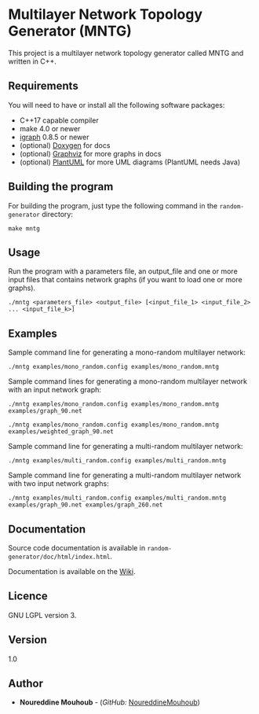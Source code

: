 # Multilayer Network Topology Generator (MNTG)

This project is a multilayer network topology generator called MNTG and written in C++.

## Requirements

You will need to have or install all the following software packages:

* C++17 capable compiler
* make 4.0 or newer
* [igraph](https://igraph.org/c/) 0.8.5 or newer
* (optional) [Doxygen](https://www.doxygen.nl/) for docs
* (optional) [Graphviz](https://graphviz.org/) for more graphs in docs
* (optional) [PlantUML](https://plantuml.com/) for more UML diagrams (PlantUML needs Java)

## Building the program

For building the program, just type the following command in the `random-generator` directory:

```
make mntg
```

## Usage 

Run the program with a parameters file, an output_file and one or more input files that contains network graphs (if you want to load one or more graphs).

```
./mntg <parameters_file> <output_file> [<input_file_1> <input_file_2> ... <input_file_k>]

```

## Examples

Sample command line for generating a mono-random multilayer network:

```
./mntg examples/mono_random.config examples/mono_random.mntg
```

Sample command lines for generating a mono-random multilayer network with an input network graph:

```
./mntg examples/mono_random.config examples/mono_random.mntg examples/graph_90.net
```

```
./mntg examples/mono_random.config examples/mono_random.mntg examples/weighted_graph_90.net
```

Sample command line for generating a multi-random multilayer network:

```
./mntg examples/multi_random.config examples/multi_random.mntg
```

Sample command line for generating a multi-random multilayer network with two input network graphs:

```
./mntg examples/multi_random.config examples/multi_random.mntg examples/graph_90.net examples/graph_260.net
```

## Documentation
<!---
Use the following command to run the automated documentation for this project:

```
make doc
./doc
```

-->

Source code documentation is available in `random-generator/doc/html/index.html`.

Documentation is available on the [Wiki](https://gitub.u-bordeaux.fr/hera/random-generator/-/wikis/home).

## Licence

GNU LGPL version 3.

## Version

1.0

## Author

* **Noureddine Mouhoub** - (*GitHub:* [NoureddineMouhoub](https://github.com/nmouhoub))
